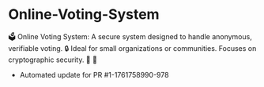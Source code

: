 # Online-Voting-System
🗳️ Online Voting System: A secure system designed to handle anonymous, verifiable voting. 🔒 Ideal for small organizations or communities. Focuses on cryptographic security. 🤝 🔐


- Automated update for PR #1-1761758990-978